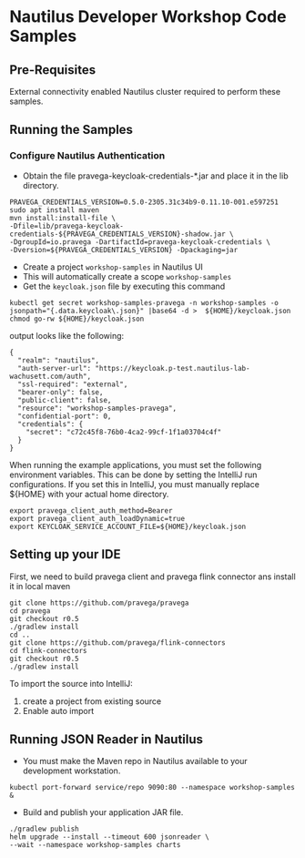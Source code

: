 # Nautilus Developer Workshop Code Samples

## Pre-Requisites
External connectivity enabled Nautilus cluster required to perform these samples.

## Running the Samples

### Configure Nautilus Authentication
- Obtain the file pravega-keycloak-credentials-*.jar and place it in the lib directory.
```
PRAVEGA_CREDENTIALS_VERSION=0.5.0-2305.31c34b9-0.11.10-001.e597251
sudo apt install maven
mvn install:install-file \
-Dfile=lib/pravega-keycloak-credentials-${PRAVEGA_CREDENTIALS_VERSION}-shadow.jar \
-DgroupId=io.pravega -DartifactId=pravega-keycloak-credentials \
-Dversion=${PRAVEGA_CREDENTIALS_VERSION} -Dpackaging=jar
```
- Create a project `workshop-samples` in Nautilus UI
- This will automatically create a scope `workshop-samples`
-  Get the `keycloak.json` file by executing this command
```
kubectl get secret workshop-samples-pravega -n workshop-samples -o jsonpath="{.data.keycloak\.json}" |base64 -d >  ${HOME}/keycloak.json
chmod go-rw ${HOME}/keycloak.json
```
  output looks like the following:
```
{
  "realm": "nautilus",
  "auth-server-url": "https://keycloak.p-test.nautilus-lab-wachusett.com/auth",
  "ssl-required": "external",
  "bearer-only": false,
  "public-client": false,
  "resource": "workshop-samples-pravega",
  "confidential-port": 0,
  "credentials": {
    "secret": "c72c45f8-76b0-4ca2-99cf-1f1a03704c4f"
  }
}
```
When running the example applications, you must set the following environment variables. This can be done by setting the IntelliJ run configurations. If you set this in IntelliJ, you must manually replace ${HOME} with your actual home directory.
```
export pravega_client_auth_method=Bearer
export pravega_client_auth_loadDynamic=true
export KEYCLOAK_SERVICE_ACCOUNT_FILE=${HOME}/keycloak.json
```

## Setting up your IDE

First, we need to build pravega client and pravega flink connector
ans install it in local maven

```
git clone https://github.com/pravega/pravega
cd pravega
git checkout r0.5
./gradlew install
cd ..
git clone https://github.com/pravega/flink-connectors
cd flink-connectors
git checkout r0.5
./gradlew install
```

To import the source into IntelliJ:
1. create a project from existing source
2. Enable auto import
## Running JSON Reader in Nautilus

- You must make the Maven repo in Nautilus available to your development workstation.
```
kubectl port-forward service/repo 9090:80 --namespace workshop-samples &
```
- Build and publish your application JAR file.
```
./gradlew publish
helm upgrade --install --timeout 600 jsonreader \
--wait --namespace workshop-samples charts

